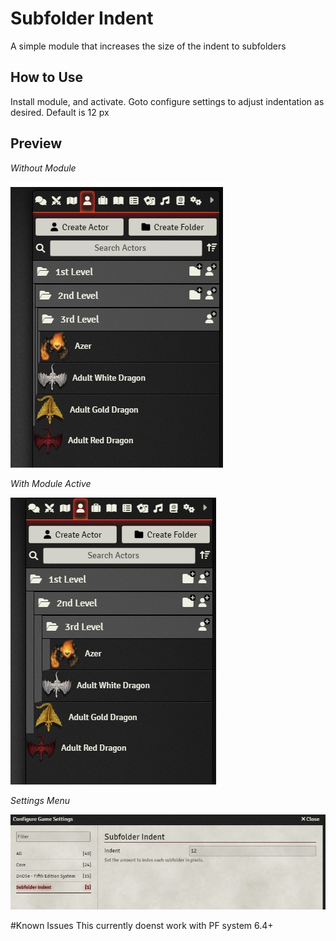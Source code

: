 # Subfolder Indent
A simple module that increases the size of the indent to subfolders

## How to Use
Install module, and activate.
Goto configure settings to adjust indentation as desired.
Default is 12 px


## Preview
*Without Module*

![Without module active](/examples/example-off.jpg)

*With Module Active*

![With module active](/examples/example-on.jpg)

*Settings Menu*

![With module active](/examples/settings.jpg)

#Known Issues
This currently doenst work with PF system 6.4+
